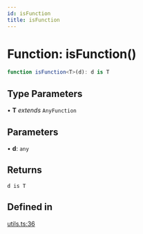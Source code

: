 ```yaml
---
id: isFunction
title: isFunction
---
```


# Function: isFunction()

```ts
function isFunction<T>(d): d is T
```

## Type Parameters

• **T** *extends* `AnyFunction`

## Parameters

• **d**: `any`

## Returns

`d is T`

## Defined in

[utils.ts:36](https://github.com/TanStack/table/blob/main/packages/table-core/src/utils.ts#L36)

